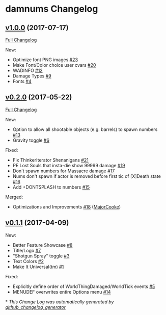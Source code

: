 # damnums Changelog

## [v1.0.0](https://github.com/XaserAcheron/damnums/tree/v1.0.0) (2017-07-17)

[Full Changelog](https://github.com/XaserAcheron/damnums/compare/v1.0.0...HEAD)

New:

- Optimize font PNG images [\#23](https://github.com/XaserAcheron/damnums/issues/23)
- Make Font/Color choice user cvars [\#20](https://github.com/XaserAcheron/damnums/issues/20)
- WADINFO [\#12](https://github.com/XaserAcheron/damnums/issues/12)
- Damage Types [\#9](https://github.com/XaserAcheron/damnums/issues/9)
- Fonts [\#4](https://github.com/XaserAcheron/damnums/issues/4)

## [v0.2.0](https://github.com/XaserAcheron/damnums/tree/v0.2.0) (2017-05-22)
[Full Changelog](https://github.com/XaserAcheron/damnums/compare/v0.1.1...v0.2.0)

New:

- Option to allow all shootable objects \(e.g. barrels\) to spawn numbers [\#13](https://github.com/XaserAcheron/damnums/issues/13)
- Gravity toggle [\#6](https://github.com/XaserAcheron/damnums/issues/6)

Fixed:

- Fix ThinkerIterator Shenanigans [\#21](https://github.com/XaserAcheron/damnums/issues/21)
- PE Lost Souls that insta-die show 99999 damage [\#19](https://github.com/XaserAcheron/damnums/issues/19)
- Don't spawn numbers for Massacre damage [\#17](https://github.com/XaserAcheron/damnums/issues/17)
- Nums don't spawn if actor is removed before first tic of \[X\]Death state [\#16](https://github.com/XaserAcheron/damnums/issues/16)
- Add +DONTSPLASH to numbers [\#15](https://github.com/XaserAcheron/damnums/issues/15)

Merged:

- Optimizations and Improvements [\#18](https://github.com/XaserAcheron/damnums/pull/18) ([MajorCooke](https://github.com/MajorCooke))

## [v0.1.1](https://github.com/XaserAcheron/damnums/tree/v0.1.1) (2017-04-09)
New:

- Better Feature Showcase [\#8](https://github.com/XaserAcheron/damnums/issues/8)
- Title/Logo [\#7](https://github.com/XaserAcheron/damnums/issues/7)
- "Shotgun Spray" toggle [\#3](https://github.com/XaserAcheron/damnums/issues/3)
- Text Colors [\#2](https://github.com/XaserAcheron/damnums/issues/2)
- Make It Universal\(tm\) [\#1](https://github.com/XaserAcheron/damnums/issues/1)

Fixed:

- Explicitly define order of WorldThingDamaged/WorldTick events [\#5](https://github.com/XaserAcheron/damnums/issues/5)
- MENUDEF overwrites entire Options menu [\#14](https://github.com/XaserAcheron/damnums/issues/14)



\* *This Change Log was automatically generated by [github_changelog_generator](https://github.com/skywinder/Github-Changelog-Generator)*